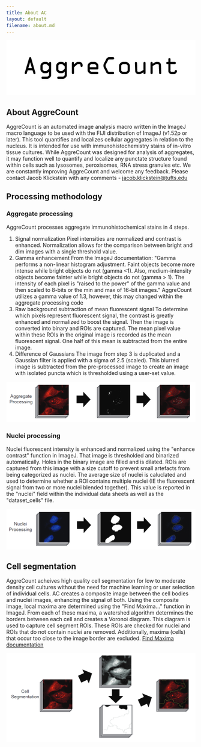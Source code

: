 ```yaml
---
title: About AC
layout: default
filename: about.md
--- 
```


![aggrecount logo](https://github.com/AggreCount/aggrecount.github.io/blob/master/AC_logo1.png?raw=true)

## About AggreCount

AggreCount is an automated image analysis macro written in the ImageJ macro language to be used with the FIJI distribution of ImageJ (v1.52p or later). This tool quantifies
and localizes cellular aggregates in relation to the nucleus. It is intended for use with immunohistochemistry stains of in-vitro tissue cultures. While AggreCount was designed for
analysis of aggregates, it may function well to quantify and localize any punctate structure found within cells such as lysosomes, peroxisomes, RNA stress granules etc. We are constantly
improving AggreCount and welcome any feedback. 
Please contact Jacob Klickstein with any comments - jacob.klickstein@tufts.edu

## Processing methodology

### Aggregate processing
AggreCount processes aggregate immunohistochemical stains in 4 steps.
1. Signal normalization
  Pixel intensities are normalized and contrast is enhanced. Normalization allows for the comparison between bright and dim images with a single threshold value.
2. Gamma enhancement
  From the ImageJ documentation:
  "Gamma performs a non-linear histogram adjustment. Faint objects become more intense while bright objects do not (gamma <1). Also, medium-intensity objects become
  fainter while bright objects do not (gamma > 1). The intensity of each pixel is "raised to the power" of the gamma value and then scaled to 8-bits or the min and 
  max of 16-bit images."
  AggreCount utilizes a gamma value of 1.3, however, this may changed within the aggregate processing code
3. Raw background subtraction of mean fluorescent signal
  To determine which pixels represent fluorescent signal, the contrast is greatly enhanced and normalized to boost the signal. Then the image is converted into binary
  and ROIs are captured. The mean pixel value within these ROIs in the original image is recorded as the mean fluorescent signal. One half of this mean is subtracted
  from the entire image. 
4. Difference of Gaussians
  The image from step 3 is duplicated and a Gaussian filter is applied with a sigma of 2.5 (scaled). This blurred image is subtracted from the pre-processed image to create
  an image with isolated puncta which is thresholded using a user-set value.

![Image](https://github.com/AggreCount/aggrecount.github.io/blob/master/aggprocess.png?raw=true)

### Nuclei processing
Nuclei fluorescent intensity is enhanced and normalized using the "enhance contrast" function in ImageJ. That image is thresholded and binarized automatically. Holes in the 
binary image are filled and is dilated. ROIs are captured from this image with a size cutoff to prevent small artefacts from being categorized as nuclei. The average size of 
nuclei is caluclated and used to determine whether a ROI contains multiple nuclei (IE the fluorescent signal from two or more nuclei blended together). This value is reported
in the "nuclei" field within the individual data sheets as well as the "dataset_cells" file.

![Image](https://github.com/AggreCount/aggrecount.github.io/blob/master/nucprocess.png?raw=true)

## Cell segmentation
AggreCount acheives high quality cell segmentation for low to moderate density cell cultures without the need for machine learning or user selection of individual cells. AC creates a composite image between the cell bodies and nuclei images, enhancing the signal of both. Using the composite image, local maxima are determined using the "Find Maxima..." function in ImageJ. From each of these maxima, a watershed algorithm determines the borders between each cell and creates a Voronoi diagram. This diagram is used to capture cell segment ROIs. These ROIs are checked for nuclei and ROIs that do not contain nuclei are removed. Additionally, maxima (cells) that occur too close to the image border are excluded.
[Find Maxima documentation](https://imagej.nih.gov/ij/docs/guide/146-29.html)

![Image](https://github.com/AggreCount/aggrecount.github.io/blob/master/cellprocess.png?raw=true)

